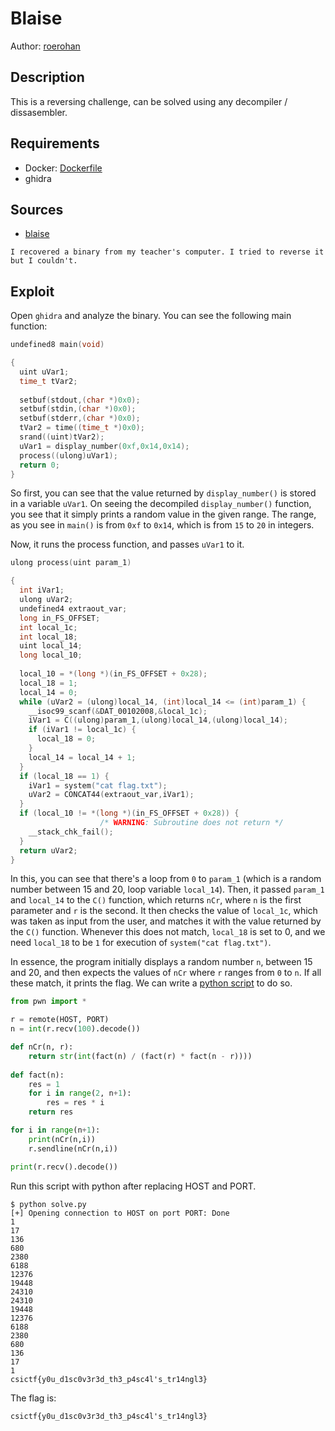# Blaise

Author: [roerohan](https://github.com/roerohan)

## Description

This is a reversing challenge, can be solved using any decompiler / dissasembler.

## Requirements

- Docker: [Dockerfile](./Dockerfile)
- ghidra

## Sources

- [blaise](./bin/blaise)

```
I recovered a binary from my teacher's computer. I tried to reverse it but I couldn't.
```

## Exploit

Open `ghidra` and analyze the binary. You can see the following main function:

```c
undefined8 main(void)

{
  uint uVar1;
  time_t tVar2;
  
  setbuf(stdout,(char *)0x0);
  setbuf(stdin,(char *)0x0);
  setbuf(stderr,(char *)0x0);
  tVar2 = time((time_t *)0x0);
  srand((uint)tVar2);
  uVar1 = display_number(0xf,0x14,0x14);
  process((ulong)uVar1);
  return 0;
}
```

So first, you can see that the value returned by `display_number()` is stored in a variable `uVar1`. On seeing the decompiled `display_number()` function, you see that it simply prints a random value in the given range. The range, as you see in `main()` is from `0xf` to `0x14`, which is from `15` to `20` in integers.
<br />

Now, it runs the process function, and passes `uVar1` to it.

```c
ulong process(uint param_1)

{
  int iVar1;
  ulong uVar2;
  undefined4 extraout_var;
  long in_FS_OFFSET;
  int local_1c;
  int local_18;
  uint local_14;
  long local_10;
  
  local_10 = *(long *)(in_FS_OFFSET + 0x28);
  local_18 = 1;
  local_14 = 0;
  while (uVar2 = (ulong)local_14, (int)local_14 <= (int)param_1) {
    __isoc99_scanf(&DAT_00102008,&local_1c);
    iVar1 = C((ulong)param_1,(ulong)local_14,(ulong)local_14);
    if (iVar1 != local_1c) {
      local_18 = 0;
    }
    local_14 = local_14 + 1;
  }
  if (local_18 == 1) {
    iVar1 = system("cat flag.txt");
    uVar2 = CONCAT44(extraout_var,iVar1);
  }
  if (local_10 != *(long *)(in_FS_OFFSET + 0x28)) {
                    /* WARNING: Subroutine does not return */
    __stack_chk_fail();
  }
  return uVar2;
}
```

In this, you can see that there's a loop from `0` to `param_1` (which is a random number between 15 and 20, loop variable `local_14`). Then, it passed `param_1` and `local_14` to the `C()` function, which returns `nCr`, where `n` is the first parameter and `r` is the second. It then checks the value of `local_1c`, which was taken as input from the user, and matches it with the value returned by the `C()` function. Whenever this does not match, `local_18` is set to 0, and we need `local_18` to be `1` for execution of `system("cat flag.txt")`.
<br />

In essence, the program initially displays a random number `n`, between 15 and 20, and then expects the values of `nCr` where `r` ranges from `0` to `n`. If all these match, it prints the flag. We can write a [python script](./solve.py) to do so.

```python
from pwn import *

r = remote(HOST, PORT)
n = int(r.recv(100).decode())

def nCr(n, r):
    return str(int(fact(n) / (fact(r) * fact(n - r))))
  
def fact(n): 
    res = 1
    for i in range(2, n+1): 
        res = res * i     
    return res 

for i in range(n+1):
    print(nCr(n,i))
    r.sendline(nCr(n,i))

print(r.recv().decode())
```

Run this script with python after replacing HOST and PORT.

```
$ python solve.py
[+] Opening connection to HOST on port PORT: Done
1
17
136
680
2380
6188
12376
19448
24310
24310
19448
12376
6188
2380
680
136
17
1
csictf{y0u_d1sc0v3r3d_th3_p4sc4l's_tr14ngl3}
```

The flag is:
```
csictf{y0u_d1sc0v3r3d_th3_p4sc4l's_tr14ngl3}
```
